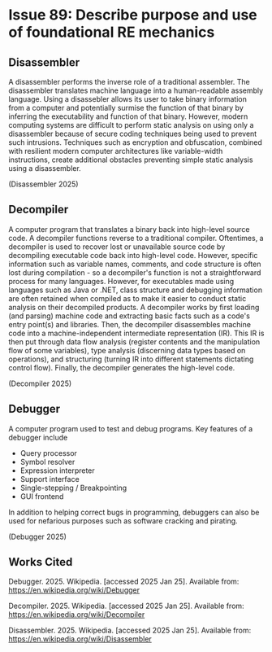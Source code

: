# Issue 89: Describe purpose and use of foundational RE mechanics

## Disassembler
A disassembler performs the inverse role of a traditional assembler. The disassembler translates machine language into a human-readable assembly language. Using a disassebler allows its user to take binary information from a computer and potentially surmise the function of that binary by inferring the executability and function of that binary. However, modern computing systems are difficult to perform static analysis on using only a disassembler because of secure coding techniques being used to prevent such intrusions. Techniques such as encryption and obfuscation, combined with resilient modern computer architectures like variable-width instructions, create additional obstacles preventing simple static analysis using a disassembler. 

(Disassembler 2025)

## Decompiler
A computer program that translates a binary back into high-level source code. A decompiler functions reverse to a traditional compiler. Oftentimes, a decompiler is used to recover lost or unavailable source code by decompiling executable code back into high-level code. However, specific information such as variable names, comments, and code structure is often lost during compilation - so a decompiler's function is not a straightforward process for many languages. However, for executables made using languages such as Java or .NET, class structure and debugging information are often retained when compiled as to make it easier to conduct static analysis on their decompiled products. A decompiler works by first loading (and parsing) machine code and extracting basic facts such as a code's entry point(s) and libraries. Then, the decompiler disassembles machine code into a machine-independent intermediate representation (IR). This IR is then put through data flow analysis (register contents and the manipulation flow of some variables), type analysis (discerning data types based on operations), and structuring (turning IR into different statements dictating control flow). Finally, the decompiler generates the high-level code.    

(Decompiler 2025)

## Debugger
A computer program used to test and debug programs. Key features of a debugger include 
- Query processor
- Symbol resolver
- Expression interpreter
- Support interface
- Single-stepping / Breakpointing
- GUI frontend

In addition to helping correct bugs in programming, debuggers can also be used for nefarious purposes such as software cracking and pirating.  

(Debugger 2025)

## Works Cited
Debugger. 2025. Wikipedia. [accessed 2025 Jan 25]. Available from: https://en.wikipedia.org/wiki/Debugger

Decompiler. 2025. Wikipedia. [accessed 2025 Jan 25]. Available from: https://en.wikipedia.org/wiki/Decompiler

Disassembler. 2025. Wikipedia. [accessed 2025 Jan 25]. Available from: https://en.wikipedia.org/wiki/Disassembler

